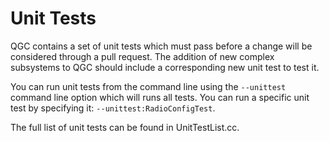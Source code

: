 # Unit Tests

QGC contains a set of unit tests which must pass before a change will be considered through a pull request. The addition of new complex subsystems to QGC should include a corresponding new unit test to test it.

You can run unit tests from the command line using the ```--unittest``` command line option which will runs all tests. You can run a specific unit test by specifying it: ```--unittest:RadioConfigTest```.

The full list of unit tests can be found in UnitTestList.cc.